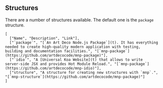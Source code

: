 
## Structures

There are a number of structures available. The default one is the `package` structure.

```table
[
  ["Name", "Description", "Link"],
  ["`package`", "[`An Art Deco Node.js Package`](t). It has everything needed to create high-quality modern application with testing, building and documentation facilities.", "[`mnp-package`](https://github.com/artdecocode/mnp-package)"],
  ["`idio`", "A [Universal Koa Website](t) that allows to write server-side JSX and provides Hot Module Reload.", "[`mnp-package`](https://github.com/artdecocode/mnp-idio)"],
  ["structure", "A structure for creating new structures with `mnp`.", "[`mnp-structure`](https://github.com/artdecocode/mnp-package)"]
]
```
